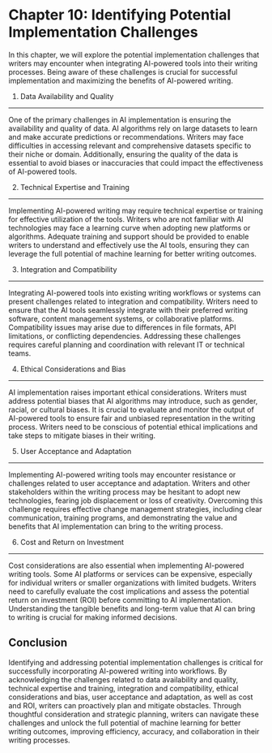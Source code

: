 Chapter 10: Identifying Potential Implementation Challenges
===========================================================

In this chapter, we will explore the potential implementation challenges that writers may encounter when integrating AI-powered tools into their writing processes. Being aware of these challenges is crucial for successful implementation and maximizing the benefits of AI-powered writing.

1. Data Availability and Quality
--------------------------------

One of the primary challenges in AI implementation is ensuring the availability and quality of data. AI algorithms rely on large datasets to learn and make accurate predictions or recommendations. Writers may face difficulties in accessing relevant and comprehensive datasets specific to their niche or domain. Additionally, ensuring the quality of the data is essential to avoid biases or inaccuracies that could impact the effectiveness of AI-powered tools.

2. Technical Expertise and Training
-----------------------------------

Implementing AI-powered writing may require technical expertise or training for effective utilization of the tools. Writers who are not familiar with AI technologies may face a learning curve when adopting new platforms or algorithms. Adequate training and support should be provided to enable writers to understand and effectively use the AI tools, ensuring they can leverage the full potential of machine learning for better writing outcomes.

3. Integration and Compatibility
--------------------------------

Integrating AI-powered tools into existing writing workflows or systems can present challenges related to integration and compatibility. Writers need to ensure that the AI tools seamlessly integrate with their preferred writing software, content management systems, or collaborative platforms. Compatibility issues may arise due to differences in file formats, API limitations, or conflicting dependencies. Addressing these challenges requires careful planning and coordination with relevant IT or technical teams.

4. Ethical Considerations and Bias
----------------------------------

AI implementation raises important ethical considerations. Writers must address potential biases that AI algorithms may introduce, such as gender, racial, or cultural biases. It is crucial to evaluate and monitor the output of AI-powered tools to ensure fair and unbiased representation in the writing process. Writers need to be conscious of potential ethical implications and take steps to mitigate biases in their writing.

5. User Acceptance and Adaptation
---------------------------------

Implementing AI-powered writing tools may encounter resistance or challenges related to user acceptance and adaptation. Writers and other stakeholders within the writing process may be hesitant to adopt new technologies, fearing job displacement or loss of creativity. Overcoming this challenge requires effective change management strategies, including clear communication, training programs, and demonstrating the value and benefits that AI implementation can bring to the writing process.

6. Cost and Return on Investment
--------------------------------

Cost considerations are also essential when implementing AI-powered writing tools. Some AI platforms or services can be expensive, especially for individual writers or smaller organizations with limited budgets. Writers need to carefully evaluate the cost implications and assess the potential return on investment (ROI) before committing to AI implementation. Understanding the tangible benefits and long-term value that AI can bring to writing is crucial for making informed decisions.

Conclusion
----------

Identifying and addressing potential implementation challenges is critical for successfully incorporating AI-powered writing into workflows. By acknowledging the challenges related to data availability and quality, technical expertise and training, integration and compatibility, ethical considerations and bias, user acceptance and adaptation, as well as cost and ROI, writers can proactively plan and mitigate obstacles. Through thoughtful consideration and strategic planning, writers can navigate these challenges and unlock the full potential of machine learning for better writing outcomes, improving efficiency, accuracy, and collaboration in their writing processes.
